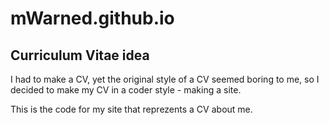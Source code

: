 # mWarned.github.io

## Curriculum Vitae idea

I had to make a CV, yet the original style of a CV seemed boring to me, so I decided to make my CV in a coder style - making a site.

This is the code for my site that reprezents a CV about me.
